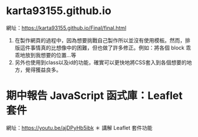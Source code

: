 # karta93155.github.io
網址：https://karta93155.github.io/Final/final.html
1. 在製作網頁的過程中，因為想要挑戰自己製作所以並沒有使用模板。然而，排版這件事情真的比想像中的困難，但也做了許多修正。例如：將各個 block 乖乖地放到我想要的位置...等
2. 另外也使用到class以及id的功能，確實可以更快地將CSS套入到各個想要的地方，覺得獲益良多。

# 期中報告 JavaScript 函式庫：Leaflet 套件
網址：https://youtu.be/ajDPyHb5ibk
＊ 講解 Leaflet 套件功能
